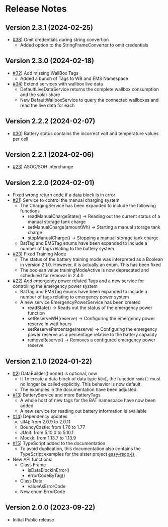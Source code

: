 # Release Notes

## Version 2.3.1 (2024-02-25)
- [#38](https://github.com/jnk-cons/easy-rscp/issues/38)) Omit credentials during string convertion
  - Added option to the StringFrameConverter to omit credentials

## Version 2.3.0 (2024-02-18)
- [#32](https://github.com/jnk-cons/easy-rscp/issues/32)) Add missing WallBox Tags
  - Added a bunch of Tags to WB and EMS Namespace
- [#34](https://github.com/jnk-cons/easy-rscp/issues/34)) Extend services with wallbox live data
  - DefaultLiveDataService returns the complete wallbox consumption and the solar share
  - New DefaultWallboxService to query the connected wallboxes and read the live data for each

## Version 2.2.2 (2024-02-07)
- [#30](https://github.com/jnk-cons/easy-rscp/issues/30)) Battery status contains the incorrect volt and temperature values per cell

## Version 2.2.1 (2024-02-06)
- [#23](https://github.com/jnk-cons/easy-rscp/issues/23)) ASOC/SOH interchange

## Version 2.2.0 (2024-02-01)
- Fixed wrong return code if a data block is in error
- [#21](https://github.com/jnk-cons/easy-rscp/issues/21)) Service to control the manual charging system
  - The ChargingService has been expanded to include the following functions
    - readManualChargeState() -> Reading out the current status of a manual storage tank charge
    - setManualCharge(amountWh) -> Starting a manual storage tank charge
    - stopManualCharge() -> Stopping a manual storage tank charge
  - BatTag and EMSTag enums have been expanded to include a number of tags relating to the battery system 
- [#23](https://github.com/jnk-cons/easy-rscp/issues/23)) Fixed Training Mode
  - The status of the battery training mode was interpreted as a Boolean in version 2.1.0. However, it is actually an enum. This has been fixed
  - The boolean value trainingModeActive is now deprecated and scheduled for removal in 2.4.0
- [#22](https://github.com/jnk-cons/easy-rscp/issues/22)) Add emergency power related Tags and a new service for controlling the emergency power system
  - BatTag and EMSTag enums have been expanded to include a number of tags relating to emergency power system
  - A new service EmergencyPowerService has been created
    - readState() -> Reads out the status of the emergency power function
    - setReserveWH(reserve) -> Configuring the emergency power reserve in watt hours
    - setReservePercentage(reserve) -> Configuring the emergency power reserve as a percentage relative to the battery capacity
    - removeReserve() -> Removes a configured emergency power reserve

## Version 2.1.0 (2024-01-22)

- [#2](https://github.com/jnk-cons/easy-rscp/issues/2)) DataBuilder().none() is optional, now
  - It To create a data block of data type `NONE`, the function `none()` must no longer be called explicitly. This behavior is now default.
  - The examples in the documentation have been adjusted.
- [#13](https://github.com/jnk-cons/easy-rscp/issues/13)) BatteryService and more BatteryTags
  - A whole host of new tags for the BAT namespace have now been added
  - A new service for reading out battery information is available
- [#14](https://github.com/jnk-cons/easy-rscp/issues/14)) Dependency updates
  - slf4j: from 2.0.9 to 2.0.11
  - BouncyCastle: from 1.76 to 1.77
  - JUnit: from 5.10.0 to 5.10.1
  - Mockk: from 1.13.7 to 1.13.9
- [#15](https://github.com/jnk-cons/easy-rscp/issues/15)) TypeScript added to the documentation
  - To avoid duplication, this documentation also contains the TypeScript examples for the sister project [easy-rscp-js](https://github.com/jnk-cons/easy-rscp-js)
- New API functions:
  - Class Frame
    - isDataBlockInError()
    - errorCodeByTag()
  - Class Data
    - valueAsErrorCode
  - New enum ErrorCode

## Version 2.0.0 (2023-09-22)

- Initial Public release
